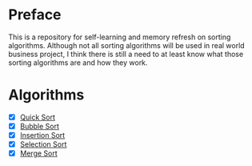 # Preface
This is a repository for self-learning and memory refresh on sorting algorithms. Although not all sorting algorithms will
be used in real world business project, I think there is still a need to at least know what those sorting algorithms are
and how they work.

# Algorithms
- [x] [Quick Sort](./src/main/java/quicksort)
- [x] [Bubble Sort](./src/main/java/bubblesort)
- [x] [Insertion Sort](./src/main/java/insertionsort)
- [x] [Selection Sort](./src/main/java/selectionsort)
- [x] [Merge Sort](./src/main/java/mergesort) 